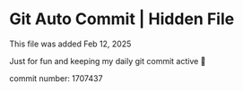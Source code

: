 # Git Auto Commit | Hidden File

This file was added Feb 12, 2025

Just for fun and keeping my daily git commit active 🤪

commit number: 1707437
